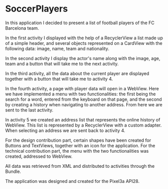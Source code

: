 # SoccerPlayers
 
In this application I decided to present a list of football players of the FC Barcelona team.

In the first activity I displayed with the help of a RecyclerView a list made up of a simple header,
and several objects represented on a CardView with the following data: image, name, team and nationality.

In the second activity I display the actor's name along with the image, age, team and a button that will take me to the next activity.

In the third activity, all the data about the current player are displayed together with a button that will take me to activity 4.

In the fourth activity, a page with player data will open in a WebView.
Here we have implemented a menu with two functionalities: the first being the search for a word,
entered from the keyboard on that page, and the second by creating a history when navigating to another address. From here we are sent to the last activity.

In activity 5 we created an address list that represents the online history of WebView.
This list is represented by a RecyclerView with a custom adapter. When selecting an address we are sent back to activity 4.

For the design contribution part, certain shapes have been created for Buttons and TextViews, together with an icon for the application.
For the technical contribution part, the menu with the two functionalities was created, addressed to WebView.

All data was retrieved from XML and distributed to activities through the Bundle.

The application was designed and created for the Pixel3a API28.
